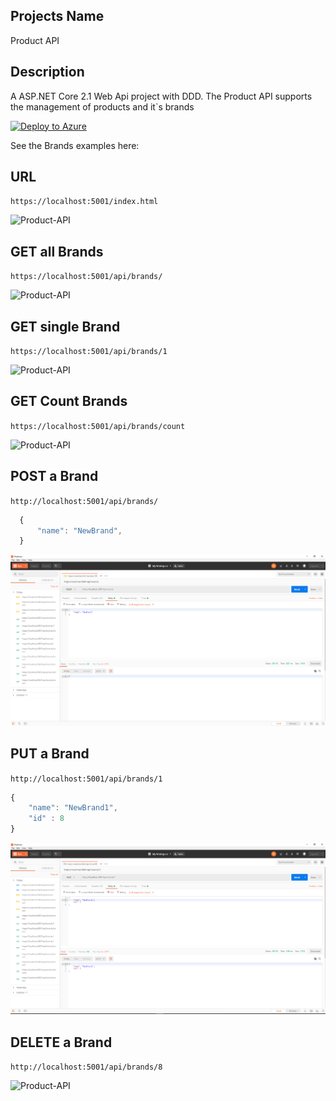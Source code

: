 ## Projects Name
Product API

## Description
A ASP.NET Core 2.1 Web Api project with DDD. The Product API supports the management of products and it`s brands


[![Deploy to Azure](http://azuredeploy.net/deploybutton.png)](https://azuredeploy.net/)


See the Brands examples here: 

## URL

``` https://localhost:5001/index.html ```

![Product-API](./screenshots/url.PNG)

## GET all Brands

``` https://localhost:5001/api/brands/ ```

![Product-API](./screenshots/get.PNG)

## GET single Brand

``` https://localhost:5001/api/brands/1 ```

![Product-API](./screenshots/getSingle.PNG)

## GET Count Brands

``` https://localhost:5001/api/brands/count ```

![Product-API](./screenshots/getCount.PNG)

## POST a Brand

``` http://localhost:5001/api/brands/ ```

```javascript
  {
      "name": "NewBrand",
  }
```

![Product-API](./screenshots/post.PNG)

## PUT a Brand

``` http://localhost:5001/api/brands/1 ```

``` javascript
{
    "name": "NewBrand1",
    "id" : 8
}
```

![Product-API](./screenshots/put.PNG)


## DELETE a Brand

``` http://localhost:5001/api/brands/8 ```

![Product-API](./screenshots/delete.PNG)
